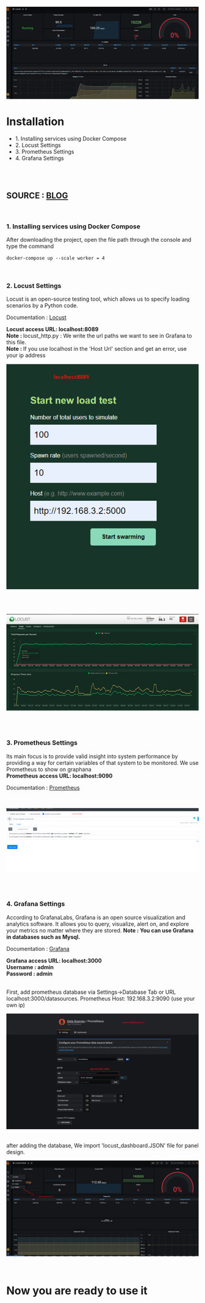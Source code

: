 ![alt text](images/grafana-result.png)

<h1><b>Installation</b>  </h1>

<ul>
 <li>1. Installing services using Docker Compose</li>
 <li>2. Locust Settings</li>
 <li>3. Prometheus Settings</li>
 <li>4. Grafana Settings</li>
</ul>
</br></br>
<h2>SOURCE : <a target="_blank" href="https://medium.com/devopsturkiye/locust-real-time-monitoring-with-grafana-66654bb4b32">BLOG</a></h2></br>
<h3>1. Installing services using Docker Compose</h3>
After downloading the project, open the file path through the console and type the command  </br>


```diff
docker-compose up --scale worker = 4
```
</br>
<h3>2. Locust Settings</h3>
Locust is an open-source testing tool, which allows us to specify loading scenarios by a Python code.
<p>Documentation : <a href="https://docs.locust.io/en/stable/quickstart.html" target="_blank">Locust</a></p>
<b>Locust access URL: localhost:8089</b> </br>
<b>Note : </b> locust_http.py : We write the url paths we want to see in Grafana to this file.</br>
<b>Note : </b> If you use localhost in the 'Host Url' section and get an error, use your ip address</br>


![alt text](images/locust-login.png)

</br>
</br>

![alt text](images/locust-charts.png)

</br>
</br>

<h3>3. Prometheus Settings</h3>
Its main focus is to provide valid insight into system performance by providing a way for certain variables of that system to be monitored. We use Prometheus to show on graphana<br>
<b>Prometheus access URL: localhost:9090</b> </br>
<p>Documentation : <a href="https://prometheus.io/docs/introduction/overview/" target="_blank">Prometheus</a></p>

</br>

![alt text](images/prometheus.png)

</br></br>
<h3>4.  Grafana Settings</h3>
According to GrafanaLabs, Grafana is an open source visualization and analytics software. It allows you to query, visualize, alert on, and explore your metrics no matter where they are stored.
<b>Note : You can use Grafana in databases such as Mysql. </b> </br>
<p>Documentation : <a href="https://grafana.com/docs/" target="_blank">Grafana</a></p>
<b>Grafana access URL: localhost:3000</b> </br>
<b>Username : admin</b> </br>
<b>Password : admin</b> </br></br>

First, add prometheus database via Settings->Database Tab or URL localhost:3000/datasources. Prometheus Host: 192.168.3.2:9090 (use your own ip)

![alt text](images/grafana-datasource.png)



</br>
after adding the database,  We import 'locust_dashboard.JSON' file for panel design.</br>

![alt text](images/grafana-panel.png)

</br>

<h1>Now you are ready to use it</h1>



